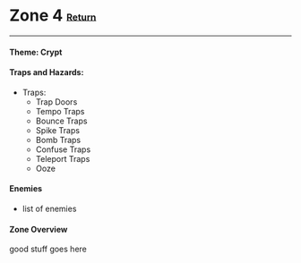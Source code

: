 # Zone 4 <small><sub><sup>[Return](.)</sup></sub></small>
---
#### __Theme:__ Crypt

#### __Traps and Hazards:__
* Traps: 
  * Trap Doors
  * Tempo Traps
  * Bounce Traps
  * Spike Traps
  * Bomb Traps
  * Confuse Traps
  * Teleport Traps
  * Ooze

#### __Enemies__
* list of enemies

#### __Zone Overview__

good stuff goes here